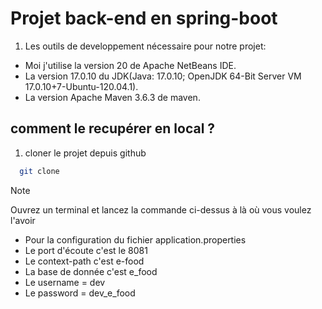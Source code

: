 





# Projet back-end en spring-boot

1. Les outils de developpement nécessaire pour notre projet:
- Moi j'utilise la version 20 de Apache NetBeans IDE.
- La version 17.0.10 du JDK(Java: 17.0.10; OpenJDK 64-Bit Server VM 17.0.10+7-Ubuntu-120.04.1).
- La version Apache Maven 3.6.3 de maven.




## comment le recupérer en local ?
1. cloner le projet depuis github

 ```bash
   git clone 
```
>[!NOTE]
>Ouvrez un terminal et lancez la commande ci-dessus à là où vous voulez l'avoir
>

- Pour la configuration du fichier application.properties
- Le port d'écoute c'est le 8081
- Le context-path c'est e-food
- La base de donnée c'est e_food
- Le username = dev
- Le password = dev_e_food

